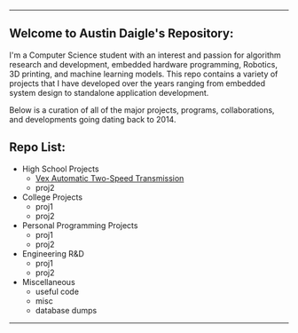 * * *

## Welcome to Austin Daigle's Repository:

I'm a Computer Science student with an interest and passion for algorithm research and development, embedded hardware programming, Robotics, 3D printing, and machine learning models. This repo contains a variety of projects that I have developed over the years ranging from embedded system design to standalone application development.

  

Below is a curation of all of the major projects, programs, collaborations, and developments going dating back to 2014.



## Repo List:

*   High School Projects
    *   [Vex Automatic Two-Speed Transmission]([https://www.google.com/](https://github.com/Austin-Daigle/Vex-Automatic-Two-Speed-Transmission))
    *   proj2
*   College Projects
    *   proj1
    *   proj2
*   Personal Programming Projects
    *   proj1
    *   proj2
*   Engineering R&D
    *   proj1
    *   proj2
*   Miscellaneous 
    *   useful code
    *   misc
    *   database dumps

* * *
